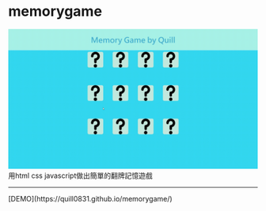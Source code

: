 # memorygame
![image](https://github.com/Quill0831/memorygame/blob/master/Memory%20Game%20by%20Quill_.gif)
用html css javascript做出簡單的翻牌記憶遊戲  
<hr>
[DEMO](https://quill0831.github.io/memorygame/)
